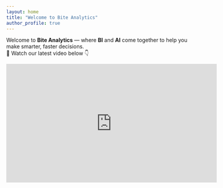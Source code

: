 ```yaml
---
layout: home
title: "Welcome to Bite Analytics"
author_profile: true
---
```


Welcome to **Bite Analytics** — where **BI** and **AI** come together to help you make smarter, faster decisions.  
🎥 Watch our latest video below 👇

<iframe width="560" height="315" 
  src="https://www.youtube.com/embed/PY2WTQxuIMI?start=179" 
  frameborder="0" 
  allowfullscreen>
</iframe>

